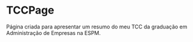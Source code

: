 # TCCPage
Página criada para apresentar um resumo do meu TCC da graduação em Administração de Empresas na ESPM.
